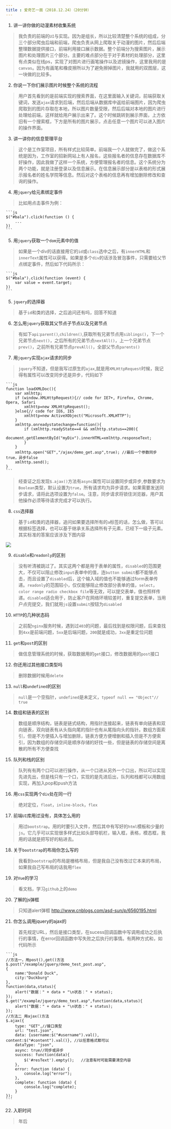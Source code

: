 ```yaml
---
title : 爱奇艺一面（2018.12.24）（20分钟）
---
```

1. 讲一讲你做的动漫素材收集系统
> 我负责的前端的`UI`与实现。因为是组长，所以比较清楚整个系统的组成，分三个部分爬虫后端和前端，爬虫负责从网上爬取关于动漫的图片，然后后端整理数据提供接口，前端利用接口展示数据。整个前端分为搜索图片，展示图片和处理图片三个部分。主要的难点部分在于对于素材的处理部分，这里有点类似在线ps，实现了对图片进行画笔操作以及滤镜操作，这里我用的是`canvas`。因为有画笔和橡皮擦所以为了避免擦掉图片，我就用的双图层，这一块做的比较多。
2. 你说一下你们展示图片时候整个系统的流程
> 用户首先看到的是前端实现的搜索界面，在这里面输入关键词，前端获取关键词，发送`ajax`请求到后端，然后后端从数据库中返给前端图片，因为爬虫爬取到的图片存取在本地，所以图片数量受限，然后后端对本地的图片进行处理给前端，这样就给用户展示出来了。这个时候跳转到展示界面，上方依旧有一个搜索框，下方是所有的图片展示，点击任意一个图片可以进入图片的操作界面。

3. 讲一讲你的信息管理平台
> 这个是工作室项目，所有样式比较简单。前端我一个人就做完了，做这个系统是因为，工作室的招新网站上有人报名，这些报名者的信息存在数据库不好操作，因此我做了这样一个系统，方便管理报名者的信息。这个系统分为两个功能，就是注册登录以及信息展示。在信息展示部分是以表格的形式展示报名者的姓名学院等信息。然后对这个表格的信息再有增加删除修改和查询的操作。

4. 用`jquery`给元素绑定事件
> 比如用点击事件为例：
	
	```js
	$("#bala").click(function () {
		...
	}) 
	```
5. 用`jquery`获取一个`dom`元素中的值
> 如果是一个div的话直接用它的`id`或`class`选中之后，有`innerHTML`和`innerText`属性可以获得。如果是多个`div`的话涉及冒泡事件，只需要给父节点绑定事件，然后如下代码所示：

	```js
	$("#bala").click(function (event) {
		var value = event.target;
	})
	```
5. `jquery`的选择器
> 基于`id`和类的选择，之后追问还有吗，回答不知道
6. 怎么用`jquery`获取其父节点子节点以及兄弟节点
> 有如下`api`:`parent()`,`children()`,获取所有兄弟节点用`siblings()`，下一个兄弟节点`next()`，之后所有的兄弟节点`nextAll()`，上一个兄弟节点`prev()`，之前所有兄弟节点`prevAll()`，全部父节点`parents()`
7. 用`jquery`实现`ajax`请求的同步
> `jquery`不知道，但是我写过原生的`ajax`,就是用`XMLHttpRequest`时候，我记得有属性可以改变同步还是异步，代码如下

	```js
	function loadXMLDoc(){
		var xmlhttp;
		if (window.XMLHttpRequest){// code for IE7+, Firefox, Chrome, Opera, Safari
			xmlhttp=new XMLHttpRequest();
		}else{// code for IE6, IE5
			xmlhttp=new ActiveXObject("Microsoft.XMLHTTP");
		}
		xmlhttp.onreadystatechange=function(){
		  	if (xmlhttp.readyState==4 && xmlhttp.status==200){
		    	document.getElementById("myDiv").innerHTML=xmlhttp.responseText;
		    }
		}
		xmlhttp.open("GET","/ajax/demo_get.asp",true); //最后一个参数同步true，异步false
		xmlhttp.send();
	}
	```
> 经查证之后发现`$.ajax()`方法有`async`属性可以设置同步或异步,参数要求为`Boolean`类型，默认设置为`true`，所有请求均为异步请求。如果需要发送同步请求，请将此选项设置为`false`。注意，同步请求将锁住浏览器，用户其他操作必须等待请求完成才可以执行。
8. `css`选择器
> 基于`id`和类的选择器，追问如果要选择所有的`a`标签的话，怎么做，答可以根据标签选择，也可以基于继承关系选择所有子元素，已经下一级子元素。其实标准的答案应该涉及下图内容

![](https://ws1.sinaimg.cn/large/006BuqcWly1fyi3475nftj308k0gywfz.jpg)

9. `disable`和`readonly`的区别
> 没有听清被跳过了。其实这两个都是用于表单的属性，`disabled`的范围更大，不仅可以阻止修改`input`表单中的值，连`button submit`都不能够点击，而且设置了`disabled`后，这个输入域的值也不能够通过form表单传递。`readonly`的范围较小，仅仅能够阻止修改部分表单的值，`select`，`color range radio checkbox file`等无效，可以提交表单，值也照样传递。`disabled`适合用于，防止客户在网络环境较差时，重复提交表单，当用户点完提交，我们就用`js`设置`submit`按钮为`disabled`
10. `HTTP`的几种状态码
> 之前配`nginx`服务时候，遇到过`403`的问题，最后找到是权限问题，后来查找到`4xx`是前端问题，`5xx`是后端问题，`200`就是成功，`3xx`是重定位问题
11. `get`和`post`的区别
> 做信息管理系统的时候，获取数据用的`get`接口，修改数据用的`post`接口
12. 你还用过其他接口类型吗
> 删除数据时候用`delete`
13. `null`和`undefined`的区别
> `null`是一个空指针，`undefined`是未定义，`typeof null == "Object"// true`
14. 数组和链表的区别
> 数组是顺序结构，链表是链式结构，用指针连接起来，链表有单向链表和双向链表，双向链表有从头指向尾的指针也有从尾指向头的指针。数组方面索引，但是不方便插入与增加删除，链表方便方便增删和插入但是不方便索引，因为数组的存储空间是顺序存储的好找一些，但是链表的存储空间是离散的所有不方便查找
15. 队列和栈的区别
> 队列有有两个口可以进行操作，从一个口进从另外一个口出，所以可以实现先进先出，但是栈只有一个口，实现的是先进后出，队列和栈都可以用数组实现，再加入pop和push方法
16. 用`css`实现两个`div`处在同一行
> 绝对定位，`float`，`inline-block`，`flex`
17. 前端`UI`库用过没有，具体怎么用的
> 用过`bootstrap`。用的时要引入文件，然后其中有写好的`html`模板和少量的`js`。它几乎可以实现很多样式比如头部导航栏，输入框，表格，模态框，我用的话就是把写好的粘进去。
18. 关于`bootstrap`的布局你怎么写的
> 我看到`bootstrap`的布局是栅格布局，但是我自己没有改过它本来的布局，如果我自己写布局的话我用`flex`
19. 对`Vue`的学习
> 看文档，学习`github`上的`demo`
20. 了解的js弹框
> 只知道alert弹框
> http://www.cnblogs.com/asd-sun/p/6560195.html
21. 你怎么调用jquery的ajax的
> 首先规定URL，然后是接口类型，在sucess回调函数中写调用成功之后执行的事情，在error回调函数中写失败之后执行的事情。有两种方式和，如代码所示

	```js
	//方法一，用post(),get()方法
	$.post("/example/jquery/demo_test_post.asp",
 	{
		name:"Donald Duck",
		city:"Duckburg"
    },
    function(data,status){
      	alert("数据：" + data + "\n状态：" + status);
    });
    $.get("/example/jquery/demo_test.asp",function(data,status){
      	alert("数据：" + data + "\n状态：" + status);
    });
    //方法二 用ajax()方法
    $.ajax({
		type: "GET",//接口类型
		url: "test.json",
		data: {username:$("#username").val(), content:$("#content").val()}, //以任意格式都可以
		dataType: "json",
		async: true//同步或异步
		success: function(data){
			$('#resText').empty();   //注意有时可能需要清空内容
	    },
	    error: function (data) {
	    	console.log("error");
	    },
	    complete: function (data) {
	    	console.log("complete);
	    }
	});
	```
22. 入职时间
> 年后